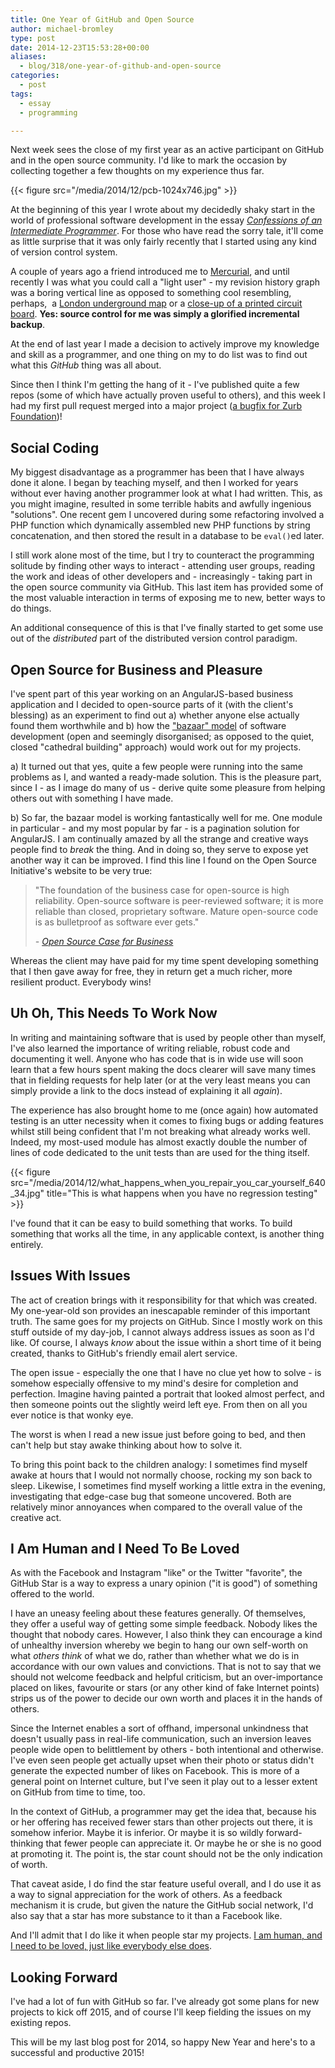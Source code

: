 ```yaml
---
title: One Year of GitHub and Open Source
author: michael-bromley
type: post
date: 2014-12-23T15:53:28+00:00
aliases:
  - blog/318/one-year-of-github-and-open-source
categories:
  - post
tags:
  - essay
  - programming

---
```

Next week sees the close of my first year as an active participant on GitHub and in the open source community. I'd like to mark the occasion by collecting together a few thoughts on my experience thus far.

{{< figure src="/media/2014/12/pcb-1024x746.jpg" >}}

At the beginning of this year I wrote about my decidedly shaky start in the world of professional software development in the essay _[Confessions of an Intermediate Programmer][1]_. For those who have read the sorry tale, it'll come as little surprise that it was only fairly recently that I started using any kind of version control system.

A couple of years ago a friend introduced me to [Mercurial](http://mercurial.selenic.com/), and until recently I was what you could call a "light user" - my revision history graph was a boring vertical line as opposed to something cool resembling, perhaps,  a [London underground map](https://www.tfl.gov.uk/maps/track/tube) or a [close-up of a printed circuit board](https://www.flickr.com/photos/hinkelstone/2435823037). **Yes: source control for me was simply a glorified incremental backup**.

At the end of last year I made a decision to actively improve my knowledge and skill as a programmer, and one thing on my to do list was to find out what this _GitHub_ thing was all about.

Since then I think I'm getting the hang of it - I've published quite a few repos (some of which have actually proven useful to others), and this week I had my first pull request merged into a major project ([a bugfix for Zurb Foundation](https://github.com/zurb/foundation/pull/6118))!

## Social Coding

My biggest disadvantage as a programmer has been that I have always done it alone. I began by teaching myself, and then I worked for years without ever having another programmer look at what I had written. This, as you might imagine, resulted in some terrible habits and awfully ingenious "solutions". One recent gem I uncovered during some refactoring involved a PHP function which dynamically assembled new PHP functions by string concatenation, and then stored the result in a database to be `eval()`ed later.

I still work alone most of the time, but I try to counteract the programming solitude by finding other ways to interact - attending user groups, reading the work and ideas of other developers and - increasingly - taking part in the open source community via GitHub. This last item has provided some of the most valuable interaction in terms of exposing me to new, better ways to do things.

An additional consequence of this is that I've finally started to get some use out of the _distributed_ part of the distributed version control paradigm.

## Open Source for Business and Pleasure

I've spent part of this year working on an AngularJS-based business application and I decided to open-source parts of it (with the client's blessing) as an experiment to find out a) whether anyone else actually found them worthwhile and b) how the ["bazaar" model](http://en.wikipedia.org/wiki/The_Cathedral_and_the_Bazaar) of software development (open and seemingly disorganised; as opposed to the quiet, closed "cathedral building" approach) would work out for my projects.

a) It turned out that yes, quite a few people were running into the same problems as I, and wanted a ready-made solution. This is the pleasure part, since I - as I image do many of us - derive quite some pleasure from helping others out with something I have made.

b) So far, the bazaar model is working fantastically well for me. One module in particular - and my most popular by far - is a pagination solution for AngularJS. I am continually amazed by all the strange and creative ways people find to _break_ the thing. And in doing so, they serve to expose yet another way it can be improved. I find this line I found on the Open Source Initiative's website to be very true:

> "The foundation of the business case for open-source is high reliability. Open-source software is peer-reviewed software; it is more reliable than closed, proprietary software. Mature open-source code is as bulletproof as software ever gets."
> 
> <cite>- [Open Source Case for Business](http://opensource.org/advocacy/case_for_business.php)</cite>

Whereas the client may have paid for my time spent developing something that I then gave away for free, they in return get a much richer, more resilient product. Everybody wins!

## Uh Oh, This Needs To Work Now

In writing and maintaining software that is used by people other than myself, I've also learned the importance of writing reliable, robust code and documenting it well. Anyone who has code that is in wide use will soon learn that a few hours spent making the docs clearer will save many times that in fielding requests for help later (or at the very least means you can simply provide a link to the docs instead of explaining it all _again_).

The experience has also brought home to me (once again) how automated testing is an utter necessity when it comes to fixing bugs or adding features whilst still being confident that I'm not breaking what already works well. Indeed, my most-used module has almost exactly double the number of lines of code dedicated to the unit tests than are used for the thing itself.

{{< figure src="/media/2014/12/what_happens_when_you_repair_you_car_yourself_640_34.jpg" title="This is what happens when you have no regression testing" >}}

I've found that it can be easy to build something that works. To build something that works all the time, in any applicable context, is another thing entirely.

## Issues With Issues

The act of creation brings with it responsibility for that which was created. My one-year-old son provides an inescapable reminder of this important truth. The same goes for my projects on GitHub. Since I mostly work on this stuff outside of my day-job, I cannot always address issues as soon as I'd like. Of course, I always _know_ about the issue within a short time of it being created, thanks to GitHub's friendly email alert service.

The open issue - especially the one that I have no clue yet how to solve - is somehow especially offensive to my mind's desire for completion and perfection. Imagine having painted a portrait that looked almost perfect, and then someone points out the slightly weird left eye. From then on all you ever notice is that wonky eye.

The worst is when I read a new issue just before going to bed, and then can't help but stay awake thinking about how to solve it.

To bring this point back to the children analogy: I sometimes find myself awake at hours that I would not normally choose, rocking my son back to sleep. Likewise, I sometimes find myself working a little extra in the evening, investigating that edge-case bug that someone uncovered. Both are relatively minor annoyances when compared to the overall value of the creative act.

## I Am Human and I Need To Be Loved

As with the Facebook and Instagram "like" or the Twitter "favorite", the GitHub Star is a way to express a unary opinion ("it is good") of something offered to the world.

I have an uneasy feeling about these features generally. Of themselves, they offer a useful way of getting some simple feedback. Nobody likes the thought that nobody cares. However, I also think they can encourage a kind of unhealthy inversion whereby we begin to hang our own self-worth on what _others think_ of what we do, rather than whether what we do is in accordance with our own values and convictions. That is not to say that we should not welcome feedback and helpful criticism, but an over-importance placed on likes, favourite or stars (or any other kind of fake Internet points) strips us of the power to decide our own worth and places it in the hands of others.

Since the Internet enables a sort of offhand, impersonal unkindness that doesn't usually pass in real-life communication, such an inversion leaves people wide open to belittlement by others - both intentional and otherwise. I've even seen people get actually upset when their photo or status didn't generate the expected number of likes on Facebook. This is more of a general point on Internet culture, but I've seen it play out to a lesser extent on GitHub from time to time, too.

In the context of GitHub, a programmer may get the idea that, because his or her offering has received fewer stars than other projects out there, it is somehow inferior. Maybe it is inferior. Or maybe it is so wildly forward-thinking that fewer people can appreciate it. Or maybe he or she is no good at promoting it. The point is, the star count should not be the only indication of worth.

That caveat aside, I do find the star feature useful overall, and I do use it as a way to signal appreciation for the work of others. As a feedback mechanism it is crude, but given the nature the GitHub social network, I'd also say that a star has more substance to it than a Facebook like.

And I'll admit that I do like it when people star my projects. [I am human, and I need to be loved, just like everybody else does](https://www.youtube.com/watch?v=pEq8DBxm0J4).

## Looking Forward

I've had a lot of fun with GitHub so far. I've already got some plans for new projects to kick off 2015, and of course I'll keep fielding the issues on my existing repos.

This will be my last blog post for 2014, so happy New Year and here's to a successful and productive 2015!

 [1]: http://www.michaelbromley.co.uk/blog/65/confessions-of-an-intermediate-programmer "Confessions of an Intermediate Programmer"